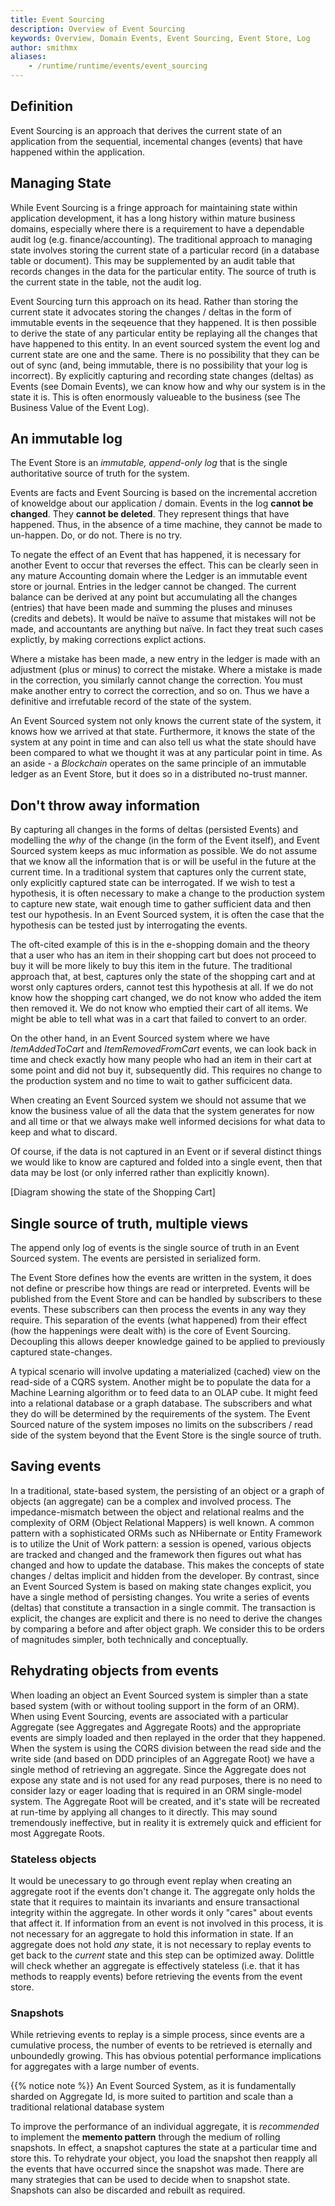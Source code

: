 ```yaml
---
title: Event Sourcing
description: Overview of Event Sourcing
keywords: Overview, Domain Events, Event Sourcing, Event Store, Log
author: smithmx
aliases:
    - /runtime/runtime/events/event_sourcing
---
```


## Definition

Event Sourcing is an approach that derives the current state of an application from the sequential, incemental changes (events) that have
happened within the application. 

## Managing State

While Event Sourcing is a fringe approach for maintaining state within application development, it has a long history within mature business domains, especially where there is a requirement to have a dependable audit log (e.g. finance/accounting).  The traditional approach to managing state involves storing the current state of a particular record (in a database table or document).  This may be supplemented by an audit table that records changes in the data for the particular entity.  The source of truth is the current state in the table, not the audit log. 

Event Sourcing turn this approach on its head. Rather than storing the current state it advocates storing the changes / deltas in the form of immutable events in the seqeuence that they happened.  It is then possible to derive the state of any particular entity be replaying all the changes that have happened to this entity.  In an event sourced system the event log and current state are one and the same.  There is no possibility that they can be out of sync (and, being immutable, there is no possibility that your log is incorrect).  By explicitly capturing and recording state changes (deltas) as Events (see Domain Events), we can know how and why our system is in the state it is.  This is often enormously valueable to the business (see The Business Value of the Event Log).

## An immutable log

The Event Store is an *immutable, append-only log* that is the single authoritative source of truth for the system.  

Events are facts and Event Sourcing is based on the incremental accretion of knoweldge about our application / domain.  Events in the log **cannot be changed**.  They **cannot be deleted**.  They represent things that have happened. Thus, in the absence of a time machine, they cannot be made to un-happen. Do, or do not. There is no try. 

To negate the effect of an Event that has happened, it is necessary for another Event to occur that reverses the effect.  This can be clearly seen in any mature Accounting domain where the Ledger is an immutable event store or journal.  Entries in the ledger cannot be changed.  The current balance can be derived at any point but accumulating all the changes (entries) that have been made and summing the pluses and minuses (credits and debets). It would be naïve to assume that mistakes will not be made, and accountants are anything but naïve. In fact they treat such cases explictly, by making corrections explict actions.

Where a mistake has been made, a new entry in the ledger is made with an adjustment (plus or minus) to correct the mistake.  Where a mistake is made in the correction, you similarly cannot change the correction.  You must make another entry to correct the correction, and so on.  Thus we have a definitive and irrefutable record of the state of the system.  

An Event Sourced system not only knows the current state of the system, it knows how we arrived at that state.  Furthermore, it knows the state of the system at any point in time and can also tell us what the state should have been compared to what we thought it was at any particular point in time. As an aside - a *Blockchain* operates on the same principle of an immutable ledger as an Event Store, but it does so in a distributed no-trust manner.

## Don't throw away information

By capturing all changes in the forms of deltas (persisted Events) and modelling the *why* of the change (in the form of the Event itself), and Event Sourced system keeps as muc information as possible.  We do not assume that we know all the information that is or will be useful in the future at the current time.  In a traditional system that captures only the current state, only explicitly captured state can be interrogated.  If we wish to test a hypothesis, it is often necessary to make a change to the production system to capture new state, wait enough time to gather sufficient data and then test our hypothesis.  In an Event Sourced system, it is often the case that the hypothesis can be tested just by interrogating the events.

The oft-cited example of this is in the e-shopping domain and the theory that a user who has an item in their shopping cart but does not proceed to buy it will be more likely to buy this item in the future.  The traditional approach that, at best, captures only the state of the shopping cart and at worst only captures orders, cannot test this hypothesis at all.  If we do not know how the shopping cart changed, we do not know who added the item then removed it.  We do not know who emptied their cart of all items.  We might be able to tell what was in a cart that failed to convert to an order.

On the other hand, in an Event Sourced system where we have *ItemAddedToCart* and *ItemRemovedFromCart* events, we can look back in time and check exactly how many people who had an item in their cart at some point and did not buy it, subsequently did.  This requires no change to the production system and no time to wait to gather sufficicent data.

When creating an Event Sourced system we should not assume that we know the business value of all the data that the system generates for now and all time or that we always make well informed decisions for what data to keep and what to discard.

Of course, if the data is not captured in an Event or if several distinct things we would like to know are captured and folded into a single event, then that data may be lost (or only inferred rather than explicitly known).

[Diagram showing the state of the Shopping Cart]

## Single source of truth, multiple views

The append only log of events is the single source of truth in an Event Sourced system. The events are persisted in serialized form.

The Event Store defines how the events are written in the system, it does not define or prescribe how things are read or interpreted.  Events will be published from the Event Store and can be handled by subscribers to these events.  These subscribers can then process the events in any way they require. This separation of the events (what happened) from their effect (how the happenings were dealt with) is the core of Event Sourcing. Decoupling this allows deeper knowledge gained to be applied to previously captured state-changes.

A typical scenario will involve updating a materialized (cached) view on the read-side of a CQRS system.  Another might be to populate the data for a Machine Learning algorithm or to feed data to an OLAP cube.  It might feed into a relational database or a graph database.  The subscribers and what they do will be determined by the requirements of the system.  The Event Sourced nature of the system imposes no limits on the subscribers / read side of the system beyond that the Event Store is the single source of truth.

## Saving events

In a traditional, state-based system, the persisting of an object or a graph of objects (an aggregate) can be a complex and involved process.  The impedance-mismatch between the object and relational realms and the complexity of ORM (Object Relational Mappers) is well known.  A common pattern with a sophisticated ORMs such as NHibernate or Entity Framework is to utilize the Unit of Work pattern: a session is opened, various objects are tracked and changed and the framework then figures out what has changed and how to update the database.  This makes the concepts of state changes / deltas implicit and hidden from the developer.  By contrast, since an Event Sourced System is based on making state changes explicit, you have a single method of persisting changes.  You write a series of events (deltas) that constitute a transaction in a single commit.  The transaction is explicit, the changes are explicit and there is no need to derive the changes by comparing a before and after object graph. We consider this to be orders of magnitudes simpler, both technically and conceptually.

## Rehydrating objects from events

When loading an object an Event Sourced system is simpler than a state based system (with or without tooling support in the form of an ORM).  When using Event Sourcing, events are associated with a particular Aggregate (see Aggregates and Aggregate Roots) and the appropriate events are simply loaded and then replayed in the order that they happened.  When the system is using the CQRS division between the read side and the write side (and based on DDD principles of an Aggregate Root) we have a single method of retrieving an aggregate.  Since the Aggregate does not expose any state and is not used for any read purposes, there is no need to consider lazy or eager loading that is required in an ORM single-model system. The Aggregate Root will be created, and it's state will be recreated at run-time by applying all changes to it directly. This may sound tremendously ineffective, but in reality it is extremely quick and efficient for most Aggregate Roots.

### Stateless objects

It would be unecessary to go through event replay when creating an aggregate root if the events don't change it. The aggregate only holds the state that it requires to maintain its invariants and ensure transactional integrity within the aggregate. In other words it only "cares" about events that affect it.  If information from an event is not involved in this process, it is not necessary for an aggregate to hold this information in state.  If an aggregate does not hold *any* state, it is not necessary to replay events to get back to the *current* state and this step can be optimized away.  Dolittle will check whether an aggregate is effectively stateless (i.e. that it has methods to reapply events) before retrieving the events from the event store.

### Snapshots

While retrieving events to replay is a simple process, since events are a cumulative process, the number of events to be retrieved is eternally and unboundedly growing.  This has obvious potential performance implications for aggregates with a large number of events.

{{% notice note %}} An Event Sourced System, as it is fundamentally sharded on Aggregate Id, is more suited to partition and scale than a traditional relational database system

To improve the performance of an individual aggregate, it is *recommended* to implement the **memento pattern** through the medium of rolling snapshots.  In effect, a snapshot captures the state at a particular time and store this.  To rehydrate your object, you load the snapshot then reapply all the events that have occurred since the snapshot was made.  There are many strategies that can be used to decide when to snapshot state. Snapshots can also be discarded and rebuilt as required.
